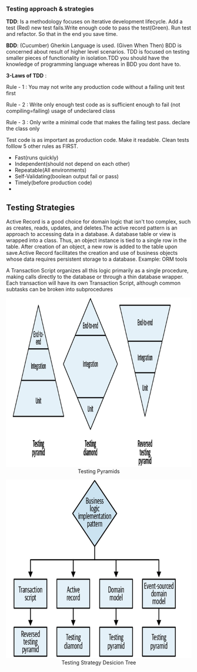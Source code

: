 ### Testing approach & strategies

__TDD__: Is a methodology focuses on iterative development lifecycle. Add a test (Red) new test fails.Write enough code to pass the test(Green). Run test and refactor. So that in the end you save time.

__BDD__: (Cucumber) Gherkin Language is used. (Given When Then) BDD is concerned about result of higher level scenarios. TDD is focused on testing smaller pieces of functionality in isolation.TDD you should have the knowledge of programming language whereas in BDD you dont have to.

 __3-Laws of TDD__ :
 
Rule - 1 : You may not write any production code without a failing unit test first 

Rule - 2 : Write only enough test code as is sufficient enough to fail (not compiling=failing) usage of undeclared class 

Rule - 3 : Only write a minimal code that makes the failing test pass. declare the class only


Test code is as important as production code. Make it readable. Clean tests folllow 5 other rules as FIRST.
- Fast(runs quickly) 
- Independent(should not depend on each other)
- Repeatable(All environments) 
- Self-Validating(boolean output fail or pass)  
- Timely(before production code) 
- 

## Testing Strategies

Active Record is a good choice for domain logic that isn't too complex, such as creates, reads, updates, and deletes.The active record pattern is an approach to accessing data in a database. A database table or view is wrapped into a class. Thus, an object instance is tied to a single row in the table. After creation of an object, a new row is added to the table upon save.Active Record facilitates the creation and use of business objects whose data requires persistent storage to a database. Example: ORM tools

A Transaction Script organizes all this logic primarily as a single procedure, making calls directly to the database or through a thin database wrapper. Each transaction will have its own Transaction Script, although common subtasks can be broken into subprocedures


<p align="center">
  <img  src="https://github.com/okansungur/tests/blob/main/tests/testing_pyramids.png"><br/>
  Testing Pyramids
</p>




<p align="center">
  <img  src="https://github.com/okansungur/tests/blob/main/tests/testingstr_desiciontree.png"><br/>
  Testing Strategy Desicion Tree
</p>
